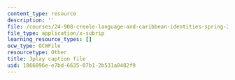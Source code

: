 ```yaml
---
content_type: resource
description: ''
file: /courses/24-908-creole-language-and-caribbean-identities-spring-2017/1866896ee7bd663507b12b531a0482f9_SRp9W3T_sHQ.srt
file_type: application/x-subrip
learning_resource_types: []
ocw_type: OCWFile
resourcetype: Other
title: 3play caption file
uid: 1866896e-e7bd-6635-07b1-2b531a0482f9
---
```

